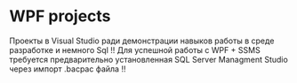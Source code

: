 # WPF projects
 Проекты в Visual Studio ради демонстрации навыков работы в среде разработке и немного Sql
 !! Для успешной работы с WPF + SSMS требуется предварительно установленная SQL Server Managment Studio через импорт .bacpac файла !!
